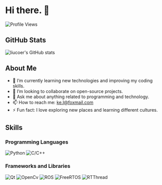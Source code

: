 # Hi there. 👋
![Profile Views](https://komarev.com/ghpvc/?username=liucoer)

## GitHub Stats

![liucoer's GitHub stats](https://github-readme-stats.vercel.app/api?username=liucoer&show_icons=true&theme=radical)

## About Me

- 🌱 I’m currently learning new technologies and improving my coding skills.
- 👯 I’m looking to collaborate on open-source projects.
- 💬 Ask me about anything related to programming and technology.
- 📫 How to reach me: [ke.l@foxmail.com](mailto:ke.l@foxmail.com)
- ⚡ Fun fact: I love exploring new places and learning different cultures.

## Skills

### Programming Languages
![Python](https://img.shields.io/badge/python-3776ab?style=plastic&logo=python&logoColor=yellow) ![C/C++](https://img.shields.io/badge/C%2FC%2B%2B-black?style=plastic&logo=C%2B%2B&logoColor=yellow)

### Frameworks and Libraries
![Qt](https://img.shields.io/badge/Qt-green?style=plastic) ![OpenCv](https://img.shields.io/badge/OpenCv-White?style=plastic&logo=opencv&labelColor=black&color=red) ![ROS](https://img.shields.io/badge/ROS-blue?style=plastic&logo=ros) ![FreeRTOS](https://img.shields.io/badge/FreeRTOS-white?style=plastic&color=Green) ![RTThread](https://img.shields.io/badge/RTThread-blue?style=plastic)



